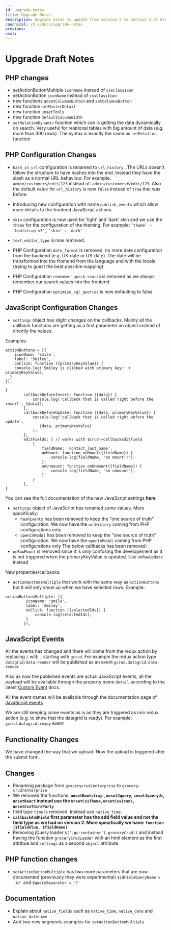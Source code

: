 ```yaml
---
id: upgrade-notes
title: Upgrade Notes
description: Upgrade notes to update from version 2 to version 3 of Grocery CRUD Enterprise.
canonical: v3.x/docs/upgrade-notes
previous:
next:
---
```


# Upgrade Draft Notes

## PHP changes
- setActionButtonMultiple `iconName` instead of `cssClassIcon`
- setActionButton  `iconName` instead of `cssClassIcon`
- new functions `unsetColumnsButton` and `setColumnsButton`
- new function `setMasterDetail`
- new function `unsetTools`
- new function `defaultColumnWidth`
- `setRelationDynamic` function which can is getting the data dynamically on search. Very useful for relational tables with big amount of data (e.g. more than 300 rows). The syntax is exactly the same as `setRelation` function

## PHP Configuration Changes
-   `hash_in_url` configuration is renamed to `url_history` . The URLs doesn’t follow the structure to have hashes into the end. Instead they have the slash as a normal URL behaviour. For example: `admin/customers/edit/123` instead of: `admin/customers#/edit/123`. Also the default value for `url_history` is now `false` instead of `true` that was before
- Introducing new configuration with name `publish_events` which allow more details to the frontend JavaScript actions.
- `skin` configuration is now used for ‘light’ and ‘dark’ skin and we use the `theme` for the configuration of the theming. For example: `’theme’ ⇒ ‘bootstrap-v5’,` `’skin’ ⇒ ‘dark’`
- `text_editor_type` is now removed.
-   PHP Configuration `date_format` is removed. no more date configuration from the backend (e.g. UK-date or US-date). The date will be transformed into the frontend from the language and with the locale (trying to guest the best possible mapping)

-   PHP Configuration `remember_quick_search` is removed as we always remember our search values into the frontend
- PHP Configuration `optimize_sql_queries` is now defaulting to false

## JavaScript Configuration Changes
-  `settings` object has slight changes on the callbacks. Mainly all the callback functions are getting as a first parameter an object instead of directly the values.

Examples:
```
actionButtons = [{ 
	iconName: 'smile',
	label: 'Smiley',
	onClick: function ({primaryKeyValue}) {
    console.log('Smiley is clicked with primary key:' + primaryKeyValue);  
  }
}];
```
```
{
        callbackBeforeInsert: function ({data}) {
            console.log('callback that is called right before the insert', {data});
        },
        callbackBeforeUpdate: function ({data, primaryKeyValue}) {
            console.log('callback that is called right before the update', 
               {data, primaryKeyValue}
            );
        },
        editFields: [ // works with $crud->callbackEditField
            {
                fieldName: 'contact_last_name',
                onMount: function onMount({fieldName}) {
                    console.log(fieldName, 'on mount!!');
                },
                onUnmount: function onUnmount({fieldName}) {
                    console.log(fieldName, 'on unmount');
                }
            }
        ],
}
```

You can see the full documentation of the new JavaScript settings __here__
- `settings` object of JavaScript has renamed some values. More specifically:
    -  `hashEvents` has been removed to keep the "one source of truth" configuration. We now have the `urlHistory` coming from PHP configurations only
    -  `openInModal` has been removed to keep the "one source of truth" configuration. We now have the `openInModal` coming from PHP configurations only
       The below callbacks has been removed:
- `onRowMount` is removed since it is only confusing the developement as it is not triggered when the primaryKeyValue is updated. Use `onRowUpdate` instead

New properties/callbacks:
- `actionButtonsMultiple` that work with the same way as `actionButtons` but it will only show up when we have selected rows. Example:

```
actionButtonsMultiple: [{
         iconName: 'smile',
         label: 'Smiley',
         onClick: function ({selectedIds}) {
             console.log(selectedIds);
         }
        }],
```


## JavaScript Events
All the events has changed and there will come from the redux action by replacing `/` with `.` starting with `gcrud`. For example the redux action type `datagrid/data-render` will be published as an event `gcrud.datagrid.data-render`

Also as now the published events are actual JavaScript events, all the payload will be available through the property name `detail` according to the latest  <a href="https://developer.mozilla.org/en-US/docs/Web/API/CustomEvent/CustomEvent" target="_blank">Custom Event</a> docs.

All the event names will be available through the documentation page of [JavaScript events](/v3.x/docs/javascript-events)  

We are still keeping some events as is as they are triggered as non redux action (e.g. to show that the datagrid is ready). For example: `gcrud.datagrid.ready` event

## Functionality Changes
We have changed the way that we upload. Now the upload is triggered after the submit form.

## Changes

-   Renaming package from `grocerycrud/enterprise` to `grocery-crud/enterprise`
-   We removed the functions: **`unsetBootstrap` , `unsetJquery`, `unsetJqueryUi`, `unsetReact` instead use the `unsetCssTheme`, `unsetCssIcons`, `unsetCssThirdParty`**
-   field type `time` is removed. Instead use `native_time`.
-   **`callbackAddField` first parameter has the add field value and not the field type as we had on version 2. More specifically we have: `function ($fieldVlue, $fieldName)`**
-   Removing jQuery loader `$('.gc-container').groceryCrud()` and instead having the function `groceryCrudLoader` with an html element as the first attribue and `settings` as a second `object` attribute

## PHP function changes

- `setActionButtonMultiple` has two more parameters that are now documented (previously they were experimental) `$idFieldQueryName = 'id'` and `$querySeparator = '?'`

## Documentation
- Explain about `native_fields` such as `native_time`, `native_date` and `native_datetime`
- Add two new segments examples for `setActionButtonMultiple`